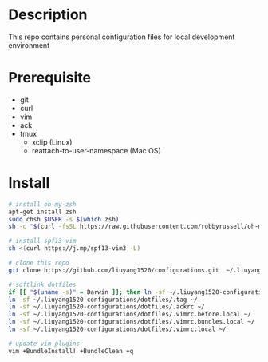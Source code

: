 # Description
This repo contains personal configuration files for local development environment

# Prerequisite
- git
- curl
- vim
- ack
- tmux
  - xclip (Linux)
  - reattach-to-user-namespace (Mac OS)

# Install
```bash
# install oh-my-zsh
apt-get install zsh
sudo chsh $USER -s $(which zsh)
sh -c "$(curl -fsSL https://raw.githubusercontent.com/robbyrussell/oh-my-zsh/master/tools/install.sh)"

# install spf13-vim
sh <(curl https://j.mp/spf13-vim3 -L)

# clone this repo
git clone https://github.com/liuyang1520/configurations.git  ~/.liuyang1520-configurations

# softlink dotfiles
if [[ "$(uname -s)" = Darwin ]]; then ln -sf ~/.liuyang1520-configurations/dotfiles/.tmux-osx.conf ~/.tmux.conf; else ln -sf ~/.liuyang1520-configurations/dotfiles/.tmux.conf ~/; fi
ln -sf ~/.liuyang1520-configurations/dotfiles/.tag ~/
ln -sf ~/.liuyang1520-configurations/dotfiles/.ackrc ~/
ln -sf ~/.liuyang1520-configurations/dotfiles/.vimrc.before.local ~/
ln -sf ~/.liuyang1520-configurations/dotfiles/.vimrc.bundles.local ~/
ln -sf ~/.liuyang1520-configurations/dotfiles/.vimrc.local ~/

# update vim plugins
vim +BundleInstall! +BundleClean +q
```
